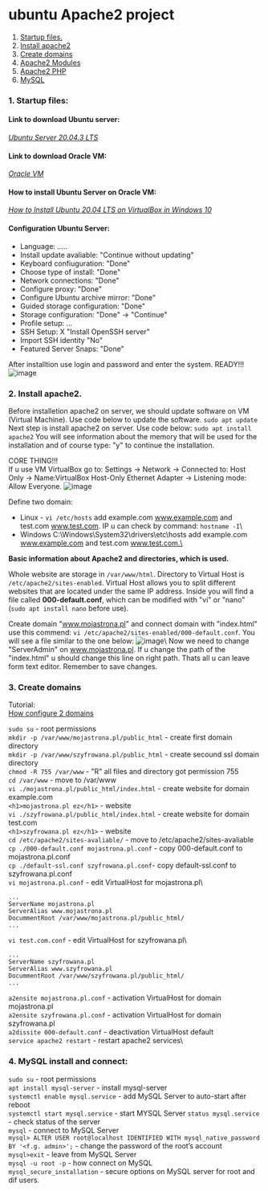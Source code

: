 # ubuntu Apache2 project
 1. [Startup files.](#start)
 2. [Install apache2](#install)
 3. [Create domains](#create)
 4. [Apache2 Modules](apache2_mods.md)
 5. [Apache2 PHP](php_in_apache2.md)
 6. [MySQL](#mysql)


### 1. Startup files: <a name="start"></a>

#### Link to download Ubuntu server: 
*[Ubuntu Server 20.04.3 LTS](https://ubuntu.com/download/server)* 

#### Link to download Oracle VM: 
*[Oracle VM](https://www.virtualbox.org/wiki/Downloads)*

#### How to install Ubuntu Server on Oracle VM:
*[How to Install Ubuntu 20.04 LTS on VirtualBox in Windows 10](https://www.youtube.com/watch?v=x5MhydijWmc)*

#### Configuration Ubuntu Server:

- Language: .....
- Install update avaliable: "Continue without updating"
- Keyboard confiuguration: "Done"
- Choose type of install: "Done"
- Network connections: "Done"
- Configure proxy: "Done"
- Configure Ubuntu archive mirror: "Done"
- Guided storage configuration: "Done"
- Storage configuration: "Done" -> "Continue"
- Profile setup: ...
- SSH Setup: X "Install OpenSSH server"
- Import SSH identity "No"
- Featured Server Snaps: "Done"

After installtion use login and password and enter the system. READY!!!
![image](https://github.com/BeNNeTTcik/ubuntu/assets/42866234/ca14b95c-8087-41d0-82fa-c63f393fd292)

### 2. Install apache2. <a name="install"></a>
Before installetion apache2 on server, we should update software on VM (Virtual Machine). Use code below to update the software.
```sudo apt update```
Next step is install apache2 on server. Use code below:
```sudo apt install apache2```
You will see information about the memory that will be used for the installation and of course type: "y" to continue the installation.

CORE THING!!!\
If u use VM VirtualBox go to:
Settings -> Network -> Connected to: Host Only -> Name:VirtualBox Host-Only Ethernet Adapter -> Listening mode: Allow Everyone.
![image](https://github.com/BeNNeTTcik/ubuntu_apache/assets/42866234/4d05faa0-8aee-4dd7-9cc6-d3fbcb649f49)

Define two domain: 
 - Linux - ```vi /etc/hosts``` add <IP> example.com www.example.com and <IP> test.com www.test.com. IP u can check by command: ```hostname -I```\
 - Windows C:\Windows\System32\drivers\etc\hosts add <IP> example.com www.example.com and <IP> test.com www.test.com.\

**Basic information about Apache2 and directories, which is used.**

Whole website are storage in ```/var/www/html```. Directory to Virtual Host is ```/etc/apache2/sites-enabled```. Virtual Host allows you to split different websites that are located under the same IP address. Inside you will find a file called **000-default.conf**, which can be modified with "vi" or "nano" (```sudo apt install nano``` before use).

Create domain "www.mojastrona.pl" and connect domain with "index.html" use this commend: ```vi /etc/apache2/sites-enabled/000-default.conf```. You will see a file similar to the one below:
![image](https://github.com/BeNNeTTcik/ubuntu_apache/assets/42866234/c6c34685-f3d1-4704-94d1-a989077ecb2f)\ 
Now we need to change "ServerAdmin" on www.mojastrona.pl. If u change the path of the "index.html" u should change this line on right path. Thats all u can leave form text editor. Remember to save changes.

### 3. Create domains <a name="create"></a>

Tutorial:\
[How configure 2 domains](https://www.youtube.com/watch?v=IH9MmUQiOI4)

```sudo su``` - root permissions\
```mkdir -p /var/www/mojastrona.pl/public_html``` - create first domain directory\
```mkdir -p /var/www/szyfrowana.pl/public_html``` - create secound ssl domain directory\
```chmod -R 755 /var/www``` - "R" all files and directory got permission 755\
```cd /var/www``` - move to /var/www\
```vi ./mojastrona.pl/public_html/index.html``` - create website for domain example.com\
```<h1>mojastrona.pl ez</h1>``` - website\
```vi ./szyfrowana.pl/public_html/index.html```  - create website for domain test.com\
```<h1>szyfrowana.pl ez</h1>``` - website\
```cd /etc/apache2/sites-avaliable/``` - move to /etc/apache2/sites-avaliable\
```cp ./000-default.conf mojastrona.pl.conf``` - copy 000-default.conf to mojastrona.pl.conf\
```cp ./default-ssl.conf szyfrowana.pl.conf```- copy default-ssl.conf to szyfrowana.pl.conf\
```vi mojastrona.pl.conf``` - edit VirtualHost for mojastrona.pl\
```
...
ServerName mojastrona.pl
ServerAlias www.mojastrona.pl
DocummentRoot /var/www/mojastrona.pl/public_html/
...
```
```vi test.com.conf``` - edit VirtualHost for szyfrowana.pl\
```
...
ServerName szyfrowana.pl
ServerAlias www.szyfrowana.pl
DocummentRoot /var/www/szyfrowana.pl/public_html/
...
```
```a2ensite mojastrona.pl.conf``` - activation VirtualHost for domain mojastrona.pl\
```a2ensite szyfrowana.pl.conf``` - activation VirtualHost for domain szyfrowana.pl\
```a2dissite 000-default.conf``` - deactivation VirtualHost default\
```service apache2 restart``` - restart apache2 services\

### 4. MySQL install and connect: <a name="mysql"></a>

```sudo su``` - root permissions\
```apt install mysql-server``` - install mysql-server\
```systemctl enable mysql.service``` - add MySQL Server to auto-start after reboot\
```systemctl start mysql.service``` - start MYSQL Server
```status mysql.service``` - check status of the server\
```mysql``` - connect to MySQL Server\
```mysql> ALTER USER root@localhost IDENTIFIED WITH mysql_native_password BY '<f.g. admin>';``` - change the password of the root’s account\
```mysql>exit``` - leave from MySQL Server\
```mysql -u root -p``` - how connect on MySQL\
```mysql_secure_installation``` - secure options on MySQL server for root and dif users.
